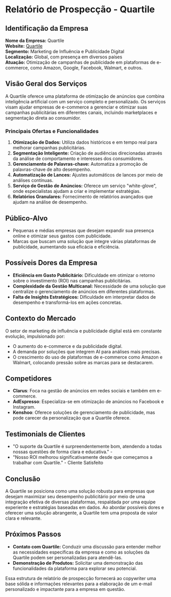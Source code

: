 # Relatório de Prospecção - Quartile

## Identificação da Empresa
**Nome da Empresa:** Quartile  
**Website:** [Quartile](http://www.quartile.com/)  
**Segmento:** Marketing de Influência e Publicidade Digital  
**Localização:** Global, com presença em diversos países  
**Atuação:** Otimização de campanhas de publicidade em plataformas de e-commerce, como Amazon, Google, Facebook, Walmart, e outros.

## Visão Geral dos Serviços
A Quartile oferece uma plataforma de otimização de anúncios que combina inteligência artificial com um serviço completo e personalizado. Os serviços visam ajudar empresas de e-commerce a gerenciar e otimizar suas campanhas publicitárias em diferentes canais, incluindo marketplaces e segmentação direta ao consumidor.

### Principais Ofertas e Funcionalidades
1. **Otimização de Dados:** Utiliza dados históricos e em tempo real para melhorar campanhas publicitárias.
2. **Segmentação Inteligente:** Criação de audiências direcionadas através da análise de comportamento e interesses dos consumidores.
3. **Gerenciamento de Palavras-chave:** Automatiza a promoção de palavras-chave de alto desempenho.
4. **Automatização de Lances:** Ajustes automáticos de lances por meio de análises contínuas.
5. **Serviço de Gestão de Anúncios:** Oferece um serviço "white-glove", onde especialistas ajudam a criar e implementar estratégias.
6. **Relatórios Granulares:** Fornecimento de relatórios avançados que ajudam na análise de desempenho.

## Público-Alvo
- Pequenas e médias empresas que desejam expandir sua presença online e otimizar seus gastos com publicidade.
- Marcas que buscam uma solução que integre várias plataformas de publicidade, aumentando sua eficácia e eficiência.

## Possíveis Dores da Empresa
- **Eficiência em Gasto Publicitário:** Dificuldade em otimizar o retorno sobre o investimento (ROI) nas campanhas publicitárias.
- **Complexidade da Gestão Multicanal:** Necessidade de uma solução que centralize o gerenciamento de anúncios em diferentes plataformas.
- **Falta de Insights Estratégicos:** Dificuldade em interpretar dados de desempenho e transformá-los em ações concretas.

## Contexto do Mercado
O setor de marketing de influência e publicidade digital está em constante evolução, impulsionado por:
- O aumento do e-commerce e da publicidade digital.
- A demanda por soluções que integrem AI para análises mais precisas.
- O crescimento do uso de plataformas de e-commerce como Amazon e Walmart, colocando pressão sobre as marcas para se destacarem.

## Competidores
- **Clarus**: Foca na gestão de anúncios em redes sociais e também em e-commerce.
- **AdEspresso**: Especializa-se em otimização de anúncios no Facebook e Instagram.
- **Kenshoo**: Oferece soluções de gerenciamento de publicidade, mas pode carecer da personalização que a Quartile oferece.

## Testimonials de Clientes
- "O suporte da Quartile é surpreendentemente bom, atendendo a todas nossas questões de forma clara e educativa." - 
- "Nosso ROI melhorou significativamente desde que começamos a trabalhar com Quartile." - Cliente Satisfeito

## Conclusão
A Quartile se posiciona como uma solução robusta para empresas que desejam maximizar seu desempenho publicitário por meio de uma integração efetiva de diversas plataformas, respaldada por uma equipe experiente e estratégias baseadas em dados. Ao abordar possíveis dores e oferecer uma solução abrangente, a Quartile tem uma proposta de valor clara e relevante.

## Próximos Passos
- **Contato com Quartile:** Conduzir uma discussão para entender melhor as necessidades específicas da empresa e como as soluções da Quartile podem ser personalizadas para atendê-las.
- **Demonstração de Produtos:** Solicitar uma demonstração das funcionalidades da plataforma para explorar seu potencial.

Essa estrutura de relatório de prospecção fornecerá ao copywriter uma base sólida e informações relevantes para a elaboração de um e-mail personalizado e impactante para a empresa em questão.